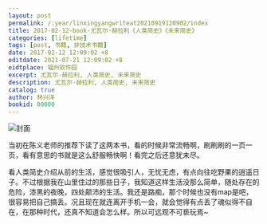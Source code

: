 ```yaml
---
layout: post
permalink: /:year/linxingyangwriteat20210919120902/index
title: 2017-02-12-book-尤瓦尔·赫拉利《人类简史》《未来简史》
categories: [lifetime]
tags: [post, 书籍, 非技术书籍]
date: 2017-02-12 12:09:02 +8
editdate: 2021-07-21 12:09:02 +8
eidtplace: 福州软件园
excerpt: 尤瓦尔·赫拉利, 人类简史, 未来简史
description: 尤瓦尔·赫拉利, 人类简史, 未来简史
catalog: true
author: 林兴洋
bookid: 00000
---
```



![封面](https://gitee.com/linxingyang/at-2020-10-02-image/raw/master/image/T-talks/image/2017/books/rljs_wljs.jpg)

当初在陈义老师的推荐下读了这两本书，看的时候非常流畅啊，刷刷刷的一页一页，看有意思的书就是这么舒服畅快啊！看完之后还意犹未尽。

看人类简史介绍从前的生活，感觉很吸引人，无忧无虑，有点向往吃野果的逍遥日子。不过根据我在山里住过的那些日子，我知道这样生活没那么简单，随处存在的危险，漆黑的夜晚，四处颠沛的生活。我还是路痴，那个时候也没有map是吧，很容易把自己搞丢。况且现在就连离开手机一会，就会觉得有点丢了魂似得不自在，在那种时代，还真不知道会怎么样。所以可远观不可亵玩焉~

